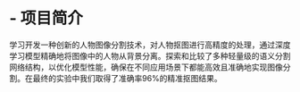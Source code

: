 # - 项目简介
学习开发一种创新的人物图像分割技术，对人物抠图进行高精度的处理，通过深度学习模型精确地将图像中的人物从背景分离。探索和比较了多种轻量级的语义分割网络结构，以优化模型性能，确保在不同应用场景下都能高效且准确地实现图像分割。在最终的实验中我们取得了准确率96%的精准抠图结果。
